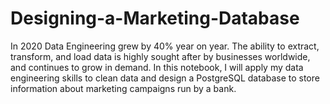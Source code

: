 # Designing-a-Marketing-Database
In 2020 Data Engineering grew by 40% year on year. The ability to extract, transform, and load data is highly sought after by businesses worldwide, and continues to grow in demand.  In this notebook, I will apply my data engineering skills to clean data and design a PostgreSQL database to store information about marketing campaigns run by a bank.
